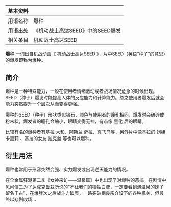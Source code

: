 |  **基本资料**  ||
|---|---|
|用语名称  |  爆种   |
|用语出处  |  《机动战士高达SEED》中的SEED爆发   |
|相关条目  |  机动战士高达SEED   |
  
**爆种** 一词出自机战动画《  机动战士高达SEED  》，片中SEED（英语“种子”的意思）的爆发即称为爆种。

##  简介

爆种是一种特殊能力，一般在使用者情绪激动或者战场情况危急的时候出现。SEED（种子）爆发时能提高人体的反应能力和计算能力。总之使用者爆发后就会能力突然提升一个层次从而变得更强。

爆种的SEED（种子）形状类似钻石，颜色与使用者的瞳孔相同，爆发时会破碎成粉末状，爆发者的瞳孔会缩小，眼睛变得无神，有点像  黑化  后的眼睛。

比较有名的爆种者有基拉·大和、阿斯兰·萨拉、真飞鸟等，另外片中像基拉的  姐姐  卡嘉莉  、基拉的女友  拉克丝  等也可以爆种。

##  衍生用法

爆种也常用于形容突然变强、实力爆发或出现逆天能力的情况。

在全金属狂潮第二季《女神来访——温泉篇》中也出现了对爆种的恶搞。在剧情中风间信二为了达成克鲁兹所说的“不让我们的牺牲白费，一定要看到泡温泉的妹子留名千古”，在爆胖次之后战斗力破表，一路突破相良宗介设下的各种机关，但最终以悲剧收场…

